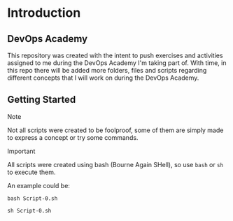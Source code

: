 # Introduction
## DevOps Academy
This repository was created with the intent to push exercises and activities assigned to me during the DevOps Academy I'm taking part of. With time, in this repo there will be added more folders, files and scripts regarding different concepts that I will work on during the DevOps Academy.
## Getting Started
> [!NOTE]
> Not all scripts were created to be foolproof, some of them are simply made to express a concept or try some commands.

> [!IMPORTANT]
> All scripts were created using bash (Bourne Again SHell), so use `bash` or `sh` to execute them.

An example could be:
```
bash Script-0.sh
```
```
sh Script-0.sh
```
